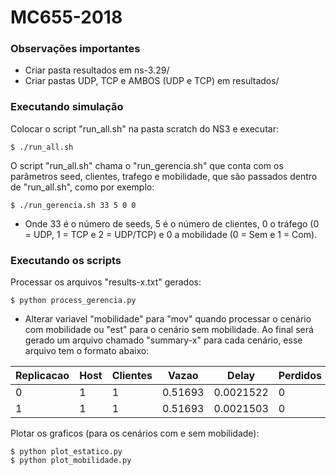 # MC655-2018

### Observações importantes ###

* Criar pasta resultados em ns-3.29/
* Criar pastas UDP, TCP e AMBOS (UDP e TCP) em resultados/

### Executando simulação ###

Colocar o script "run_all.sh" na pasta scratch do NS3 e executar:

	$ ./run_all.sh

O script "run_all.sh" chama o "run_gerencia.sh" que conta com os parâmetros seed, clientes, trafego e mobilidade, que são passados dentro de "run_all.sh", como por exemplo:

	$ ./run_gerencia.sh 33 5 0 0
	
* Onde 33 é o número de seeds, 5 é o número de clientes, 0 o tráfego (0 = UDP, 1 = TCP e 2 = UDP/TCP) e 0 a mobilidade (0 = Sem e 1 = Com).

### Executando os scripts ###

Processar os arquivos "results-x.txt" gerados:

	$ python process_gerencia.py
	
* Alterar variavel "mobilidade" para "mov" quando processar o cenário com mobilidade ou "est" para o cenário sem mobilidade. Ao final será gerado um arquivo chamado "summary-x" para cada cenário, esse arquivo tem o formato abaixo:

| Replicacao | Host | Clientes | Vazao | Delay | Perdidos | Transmitidos |
| ---------- | ---- | -------- | ----- | ----- | -------- | ------------ |
|    0	     |  1   |    1     | 0.51693 | 0.0021522 | 0 | 7899 |
|    1	     |  1   |	 1     | 0.51693 | 0.0021503 | 0 | 7899 |


Plotar os graficos (para os cenários com e sem mobilidade):

	$ python plot_estatico.py
	$ python plot_mobilidade.py
